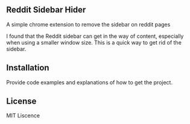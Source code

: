 ## Reddit Sidebar Hider

A simple chrome extension to remove the sidebar on reddit pages


I found that the Reddit sidebar can get in the way of content, especially when using a smaller window size. This is a quick way to get rid of the sidebar.
## Installation

Provide code examples and explanations of how to get the project.


## License

MIT Liscence
